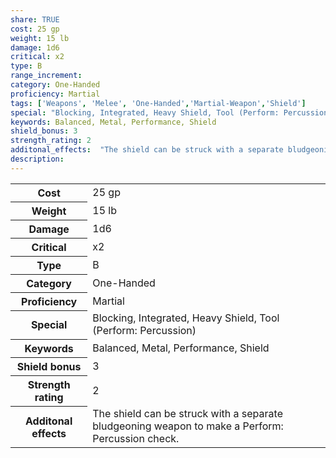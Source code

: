 ```yaml
---
share: TRUE
cost: 25 gp
weight: 15 lb
damage: 1d6
critical: x2
type: B
range_increment:
category: One-Handed
proficiency: Martial
tags: ['Weapons', 'Melee', 'One-Handed','Martial-Weapon','Shield']
special: "Blocking, Integrated, Heavy Shield, Tool (Perform: Percussion)"
keywords: Balanced, Metal, Performance, Shield
shield_bonus: 3
strength_rating: 2
additonal_effects:  "The shield can be struck with a separate bludgeoning weapon to make a Perform: Percussion check."
description: 
---
```

<p><span style="overflow-x: auto;"><table><tbody><tr><th>Cost</th><td>25 gp</td></tr><tr><th>Weight</th><td>15 lb</td></tr><tr><th>Damage</th><td>1d6</td></tr><tr><th>Critical</th><td>x2</td></tr><tr><th>Type</th><td>B</td></tr><tr><th>Category</th><td>One-Handed</td></tr><tr><th>Proficiency</th><td>Martial</td></tr><tr><th>Special</th><td>Blocking, Integrated, Heavy Shield, Tool (Perform: Percussion)</td></tr><tr><th>Keywords</th><td>Balanced, Metal, Performance, Shield</td></tr><tr><th>Shield bonus</th><td>3</td></tr><tr><th>Strength rating</th><td>2</td></tr><tr><th>Additonal effects</th><td>The shield can be struck with a separate bludgeoning weapon to make a Perform: Percussion check.</td></tr></tbody></table></span></p>